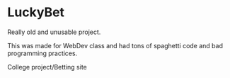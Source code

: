 # LuckyBet

Really old and unusable project.

This was made for WebDev class and had tons of spaghetti code and bad programming practices.

College project/Betting site
